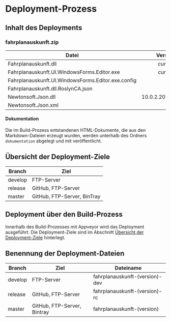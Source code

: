 # Deployment-Prozess

## Inhalt des Deployments

### fahrplanauskunft.zip

| Datei | Version |
|---|---:|
| Fahrplanauskunft.dll | *current* |
| Fahrplanauskunft.UI.WindowsForms.Editor.exe | *current* |
| Fahrplanauskunft.UI.WindowsForms.Editor.exe.config | |
| Fahrplanauskunft.dll.RoslynCA.json | |
| Newtonsoft.Json.dll | 10.0.2.20802 |
| Newtonsoft.Json.xml | |

#### Dokumentation

Die im Build-Prozess entstandenen HTML-Dokumente, die aus den Markdown-Dateien erzeugt wurden, werden unterhalb des Ordners `dokumentation` abgelegt und mit veröffentlicht.

## Übersicht der Deployment-Ziele

| Branch | Ziel |
|---|---|
| develop | FTP-Server |
| release | GitHub, FTP-Server |
| master | GitHub, FTP-Server, BinTray |

## Deployment über den Build-Prozess

Innerhalb des Build-Prozesses mit Appveyor wird das Deployment ausgeführt. Die Deployment-Ziele sind im Abschnitt [Übersicht der Deployment-Ziele](#übersicht-der-deployment-ziele) hinterlegt.

## Benennung der Deployment-Dateien

| Branch | Ziel | Dateiname |
|---|---|---|
| develop | FTP-Server | fahrplanauskunft-(version)-dev |
| release | GitHub, FTP-Server | fahrplanauskunft-(version)-rc |
| master | GitHub, FTP-Server, Bintray | fahrplanauskunft-(version) |